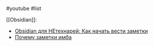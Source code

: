 #youtube #list

[[Obsidian]]:
- [Obsidian для НЕтехнарей: Как начать вести заметки](https://www.youtube.com/watch?v=zYlDnmlo39Q) 
- [Почему заметки имба](https://www.youtube.com/watch?v=h0F1VUWCa4M)
